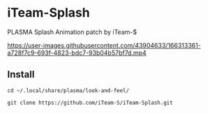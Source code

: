 # iTeam-Splash


PLASMA Splash Animation patch by iTeam-$ 

https://user-images.githubusercontent.com/43904633/166313361-a728f7c9-693f-4823-bdc7-93b04b57bf7d.mp4



## Install 

`cd ~/.local/share/plasma/look-and-feel/`

`git clone https://github.com/iTeam-S/iTeam-Splash.git`




